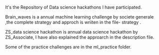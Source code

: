 It's the Repository of Data science hackathons I have participated. 

Brain_waves is a annual machine learning challenge by societe generale ,the complete strategy and approch is wriiten in the file- strategy . 

ZS_data science hackathon is annual data science hackathon by ZS_Associate, I have also explained the approarch in the description file.

Some of the practice challenges are in the ml_practice folder.
